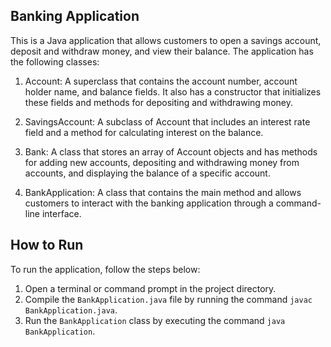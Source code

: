 ## Banking Application

This is a Java application that allows customers to open a savings account, deposit and withdraw money, and view their balance. The application has the following classes:

1. Account: A superclass that contains the account number, account holder name, and balance fields. It also has a constructor that initializes these fields and methods for depositing and withdrawing money.

2. SavingsAccount: A subclass of Account that includes an interest rate field and a method for calculating interest on the balance.

3. Bank: A class that stores an array of Account objects and has methods for adding new accounts, depositing and withdrawing money from accounts, and displaying the balance of a specific account.

4. BankApplication: A class that contains the main method and allows customers to interact with the banking application through a command-line interface.

## How to Run

To run the application, follow the steps below:

1. Open a terminal or command prompt in the project directory.
2. Compile the `BankApplication.java` file by running the command `javac BankApplication.java`.
3. Run the `BankApplication` class by executing the command `java BankApplication`.